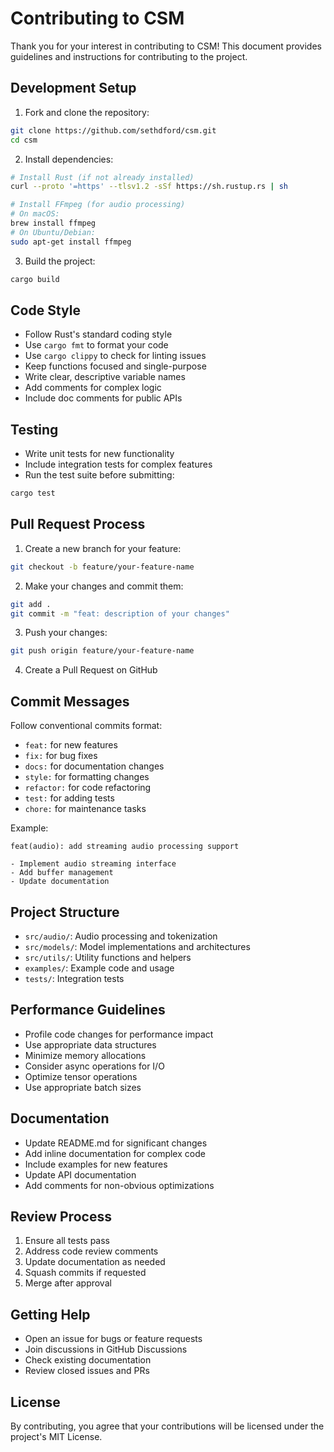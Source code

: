 # Contributing to CSM

Thank you for your interest in contributing to CSM! This document provides guidelines and instructions for contributing to the project.

## Development Setup

1. Fork and clone the repository:
```bash
git clone https://github.com/sethdford/csm.git
cd csm
```

2. Install dependencies:
```bash
# Install Rust (if not already installed)
curl --proto '=https' --tlsv1.2 -sSf https://sh.rustup.rs | sh

# Install FFmpeg (for audio processing)
# On macOS:
brew install ffmpeg
# On Ubuntu/Debian:
sudo apt-get install ffmpeg
```

3. Build the project:
```bash
cargo build
```

## Code Style

- Follow Rust's standard coding style
- Use `cargo fmt` to format your code
- Use `cargo clippy` to check for linting issues
- Keep functions focused and single-purpose
- Write clear, descriptive variable names
- Add comments for complex logic
- Include doc comments for public APIs

## Testing

- Write unit tests for new functionality
- Include integration tests for complex features
- Run the test suite before submitting:
```bash
cargo test
```

## Pull Request Process

1. Create a new branch for your feature:
```bash
git checkout -b feature/your-feature-name
```

2. Make your changes and commit them:
```bash
git add .
git commit -m "feat: description of your changes"
```

3. Push your changes:
```bash
git push origin feature/your-feature-name
```

4. Create a Pull Request on GitHub

## Commit Messages

Follow conventional commits format:
- `feat:` for new features
- `fix:` for bug fixes
- `docs:` for documentation changes
- `style:` for formatting changes
- `refactor:` for code refactoring
- `test:` for adding tests
- `chore:` for maintenance tasks

Example:
```
feat(audio): add streaming audio processing support

- Implement audio streaming interface
- Add buffer management
- Update documentation
```

## Project Structure

- `src/audio/`: Audio processing and tokenization
- `src/models/`: Model implementations and architectures
- `src/utils/`: Utility functions and helpers
- `examples/`: Example code and usage
- `tests/`: Integration tests

## Performance Guidelines

- Profile code changes for performance impact
- Use appropriate data structures
- Minimize memory allocations
- Consider async operations for I/O
- Optimize tensor operations
- Use appropriate batch sizes

## Documentation

- Update README.md for significant changes
- Add inline documentation for complex code
- Include examples for new features
- Update API documentation
- Add comments for non-obvious optimizations

## Review Process

1. Ensure all tests pass
2. Address code review comments
3. Update documentation as needed
4. Squash commits if requested
5. Merge after approval

## Getting Help

- Open an issue for bugs or feature requests
- Join discussions in GitHub Discussions
- Check existing documentation
- Review closed issues and PRs

## License

By contributing, you agree that your contributions will be licensed under the project's MIT License. 